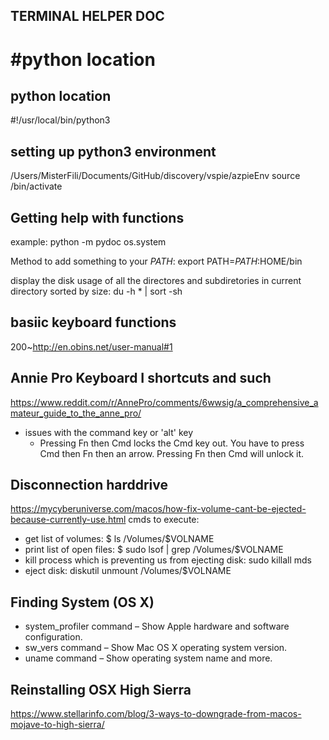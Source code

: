 ## TERMINAL HELPER DOC


#python location
=======
## python location
#!/usr/local/bin/python3

## setting up python3 environment
/Users/MisterFili/Documents/GitHub/discovery/vspie/azpieEnv
source /bin/activate

## Getting help with functions
example: python -m pydoc os.system

Method to add something to your *PATH*:
        export PATH=$PATH:$HOME/bin

display the disk usage of all the directores and subdiretories
in current directory sorted by size:
	du -h * | sort -sh

## basiic keyboard functions
200~http://en.obins.net/user-manual#1

## Annie Pro Keyboard I shortcuts and such
https://www.reddit.com/r/AnnePro/comments/6wwsig/a_comprehensive_amateur_guide_to_the_anne_pro/
* issues with the command key or 'alt' key
    * Pressing Fn then Cmd locks the Cmd key out. You have to press Cmd then Fn then an arrow. Pressing Fn then Cmd will unlock it.

## Disconnection harddrive 
https://mycyberuniverse.com/macos/how-fix-volume-cant-be-ejected-because-currently-use.html
cmds to execute: 
- get list of volumes: $ ls /Volumes/$VOLNAME
- print list of open files: $ sudo lsof | grep /Volumes/$VOLNAME
- kill process which is preventing us from ejecting disk: sudo killall mds
- eject disk: diskutil unmount /Volumes/$VOLNAME


## Finding System (OS X)
* system_profiler command – Show Apple hardware and software configuration.
* sw_vers command – Show Mac OS X operating system version.
* uname command – Show operating system name and more.

## Reinstalling OSX High Sierra 
https://www.stellarinfo.com/blog/3-ways-to-downgrade-from-macos-mojave-to-high-sierra/
